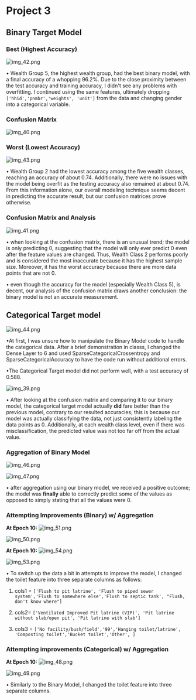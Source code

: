 # Project 3

## Binary Target Model

### Best (Highest Accuracy)


![img_42.png](img_42.png)

• Wealth Group 5, the highest wealth group, had the best binary model, with a final accuracy of a whopping 96.2%. Due to the close proximity between the test accuracy and training accuracy, I didn't see any problems with overfitting. I continued using the same features, ultimately dropping `['hhid','pnmbr','weights', 'unit']` from the data and changing gender into a categorical variable. 

### Confusion Matrix 
![img_40.png](img_40.png)


### Worst (Lowest Accuracy)

![img_43.png](img_43.png)

• Wealth Group 2 had the lowest accuracy among the five wealth classes, reaching an accuracy of about 0.74. Additionally, there were no issues with the model being overfit as the testing accuracy also remained at about 0.74. From this information alone, our overall modeling technique seems decent in predicting the accurate result, but our confusion matrices prove otherwise.

### Confusion Matrix and Analysis
![img_41.png](img_41.png)

• when looking at the confusion matrix, there is an unusual trend; the model is only predicting 0, suggesting that the model will only ever predict 0 even after the feature values are changed. Thus, Wealth Class 2 performs poorly and is considered the most inaccurate because it has the highest sample size. Moreover, it has the worst accuracy because there are more data points that are not 0. 

• even though the accuracy for the model (especially Wealth Class 5), is decent, our analysis of the confusion matrix draws another conclusion: the binary model is not an accurate measurement.

## Categorical Target model


![img_44.png](img_44.png)

•At first, I was unsure how to manipulate the Binary Model code to handle the categorical data. After a brief demonstration in classs, I changed the Dense Layer to 6 and used SparseCategoricalCrossentropy and SparseCategoricalAccuracy to have the code run without additional errors.


•The Categorical Target model did not perform well, with a test accuracy of 0.588.  


![img_39.png](img_39.png)

• After looking at the confusion matrix and comparing it to our binary model, the categorical target model actually **did** fare better than the previous model, contrary to our resulted accuracies; this is because our model was actually classifying the data, not just consistently labeling the data points as 0. Additionally, at each wealth class level, even if there was misclassification, the predicted value was not too far off from the actual value.

### Aggregation of Binary Model 

![img_46.png](img_46.png)

![img_47.png](img_47.png)

• after aggregation using our binary model, we received a positive outcome; the model was **finally** able to correctly predict some of the values as opposed to simply stating that all the values were 0.

### Attempting Improvements (Binary) w/ Aggregation

**At Epoch 10:** ![img_51.png](img_51.png)

![img_50.png](img_50.png)

**At Epoch 10:** ![img_54.png](img_54.png)

![img_53.png](img_53.png)

• To switch up the data a bit in attempts to improve the model, I changed the toilet feature into three separate columns as follows:

1) cols1 = `['Flush to pit latrine', 'Flush to piped sewer system','Flush to somewhere else','Flush to septic tank', "Flush, don't know where"]`


2) cols2= `['Ventilated Improved Pit latrine (VIP)', 'Pit latrine without slab/open pit', 'Pit latrine with slab']`


3) cols3 = `['No facility/bush/field','99','Hanging toilet/latrine', 'Composting toilet','Bucket toilet','Other', ]`


### Attempting improvements (Categorical) w/ Aggregation

**At Epoch 10:** ![img_48.png](img_48.png)

![img_49.png](img_49.png)

• Similarly to the Binary Model, I changed the toilet feature into three separate columns.
